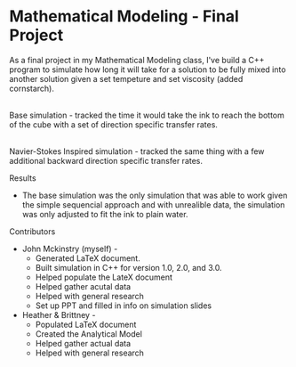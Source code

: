 # Mathematical Modeling - Final Project

As a final project in my Mathematical Modeling class, I've build a C++ program to simulate how long it will take for a solution to be fully mixed into another solution given a set tempeture and set viscosity (added cornstarch). <br /> <br />

Base simulation - tracked the time it would take the ink to reach the bottom of the cube with a set of direction specific transfer rates. <br /> <br />

Navier-Stokes Inspired simulation - tracked the same thing with a few additional backward direction specific transfer rates.

Results <br />
<ul>
  <li>The base simulation was the only simulation that was able to work given the simple sequencial approach and with unrealible data, the simulation was only adjusted to fit the ink to plain water.
</ul>

Contributors <br />
<ul>
  <li> John Mckinstry (myself) -  
        <ul>
          <li>Generated LaTeX document.</li>
          <li>Built simulation in C++ for version 1.0, 2.0, and 3.0.</li>
          <li>Helped populate the LateX document</li>
          <li>Helped gather acutal data</li>
          <li>Helped with general research</li>
          <li>Set up PPT and filled in info on simulation slides</li>
        </ul>
  <li> Heather & Brittney - 
      <ul>
        <li>Populated LaTeX document</li>
        <li>Created the Analytical Model</li>
        <li>Helped gather actual data</li>
        <li>Helped with general research</li>
    </ul>
</ul>    
